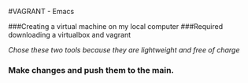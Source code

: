 
#VAGRANT - Emacs

###Creating a virtual machine on my local computer
###Required downloading a virtualbox and vagrant

*Chose these two tools because they are lightweight and free of charge*

### Make changes and push them to the main.
